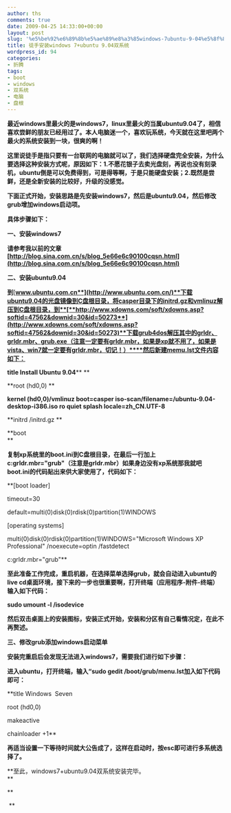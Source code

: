 ```yaml
---
author: ths
comments: true
date: 2009-04-25 14:33:00+00:00
layout: post
slug: '%e5%be%92%e6%89%8b%e5%ae%89%e8%a3%85windows-7ubuntu-9-04%e5%8f%8c%e7%b3%bb%e7%bb%9f'
title: 徒手安装windows 7+ubuntu 9.04双系统
wordpress_id: 94
categories:
- 折腾
tags:
- boot
- windows
- 双系统
- 电脑
- 盘根
---
```



**最近windows里最火的是windows7，linux里最火的当属ubuntu9.04了，相信喜欢尝鲜的朋友已经用过了。本人电脑迷一个，喜欢玩系统，今天就在这里吧两个最火的系统安装到一块，很爽的啊！**






**这里说徒手是指只要有一台联网的电脑就可以了，我们选择硬盘完全安装，为什么要选择这种安装方式呢，原因如下：1.不愿花银子去卖光盘刻，再说也没有刻录机，ubuntu倒是可以免费得到，可是得等啊，于是只能硬盘安装；2.既然是尝鲜，还是全新安装的比较好，升级的没感觉。**






**下面正式开始，安装思路是先安装windows7，然后是ubuntu9.04，然后修改grub增加windows启动项。**





**具体步骤如下：**





**一、安装windows7**





**请参考我以前的文章[http://blog.sina.com.cn/s/blog_5e66e6c90100cqsn.html](http://blog.sina.com.cn/s/blog_5e66e6c90100cqsn.html)**





**二、安装ubuntu9.04**





**到**[**www.ubuntu.com.cn**](http://www.ubuntu.com.cn/)**下载ubuntu9.04的光盘镜像到C盘根目录，将casper目录下的initrd.gz和vmlinuz解压到C盘根目录，到**[**http://www.xdowns.com/soft/xdowns.asp?softid=47562&downid=30&id=50273**](http://www.xdowns.com/soft/xdowns.asp?softid=47562&downid=30&id=50273)**下载grub4dos解压其中的grldr、grldr.mbr、grub.exe（注意一定要有grldr.mbr，如果是xp就不用了，如果是vista、win7就一定要有grldr.mbr，切记！）****然后新建memu.lst文件内容如下：**





**title
Install Ubuntu 9.04**** **





**root
(hd0,0) **





**kernel
(hd0,0)/vmlinuz boot=casper
iso-scan/filename=/ubuntu-9.04-desktop-i386.iso ro quiet splash
locale=zh_CN.UTF-8**





**initrd
/initrd.gz **





**boot  
**






**复制xp系统里的boot.ini到C盘根目录，在最后一行加上c:grldr.mbr="grub"（注意是grldr.mbr）如果身边没有xp系统那我就吧boot.ini的代码贴出来供大家使用了，代码如下：**





**[boot loader]  

timeout=30  

default=multi(0)disk(0)rdisk(0)partition(1)WINDOWS  

[operating systems]  

multi(0)disk(0)rdisk(0)partition(1)WINDOWS="Microsoft Windows XP
Professional" /noexecute=optin /fastdetect  

c:grldr.mbr="grub"**






**至此准备工作完成，重启机器，在选择菜单选择grub，就会自动进入ubuntu的live
cd桌面环境，接下来的一步也很重要啊，打开终端（应用程序-附件-终端）输入如下代码：**





**sudo umount -l
/isodevice**






**然后双击桌面上的安装图标，安装正式开始，安装和分区有自己看情况定，在此不再赘述。**






**三、修改grub添加windows启动菜单**






**安装完重启后会发现无法进入windows7，需要我们进行如下步骤：**





**进入ubuntu，打开终端，输入“sudo gedit
/boot/grub/menu.lst加入如下代码即可：**





**title
Windows  Seven  

root (hd0,0)  

makeactive  

chainloader +1**






**再适当设置一下等待时间就大公告成了，这样在启动时，按esc即可进行多系统选择了。**






**至此，windows7+ubuntu9.04双系统安装完毕。  
**





**  

 **



